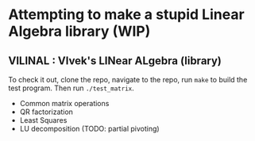 # Attempting to make a stupid Linear Algebra library (WIP)
## VILINAL : VIvek's LINear ALgebra (library)

To check it out, clone the repo, navigate to the repo, run `make` to build the test program. Then run `./test_matrix`.

* Common matrix operations
* QR factorization
* Least Squares
* LU decomposition (TODO: partial pivoting)
